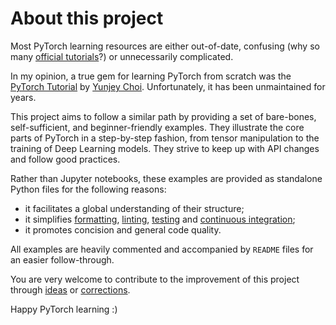 # About this project

Most PyTorch learning resources are either out-of-date, confusing (why so many [official tutorials](https://pytorch.org/tutorials/)?) or unnecessarily complicated.

In my opinion, a true gem for learning PyTorch from scratch was the [PyTorch Tutorial](https://github.com/yunjey/pytorch-tutorial) by [Yunjey Choi](https://yunjey.github.io/). Unfortunately, it has been unmaintained for years.

This project aims to follow a similar path by providing a set of bare-bones, self-sufficient, and beginner-friendly examples. They illustrate the core parts of PyTorch in a step-by-step fashion, from tensor manipulation to the training of Deep Learning models. They strive to keep up with API changes and follow good practices.

Rather than Jupyter notebooks, these examples are provided as standalone Python files for the following reasons:

- it facilitates a global understanding of their structure;
- it simplifies [formatting](https://github.com/psf/black), [linting](https://github.com/pylint-dev/pylint), [testing](https://docs.pytest.org) and [continuous integration](.github/workflows/ci.yaml);
- it promotes concision and general code quality.

All examples are heavily commented and accompanied by `README` files for an easier follow-through.

You are very welcome to contribute to the improvement of this project through [ideas](https://github.com/bpesquet/pytorch-tutorial/issues) or [corrections](https://github.com/bpesquet/pytorch-tutorial/pulls).

Happy PyTorch learning :)
